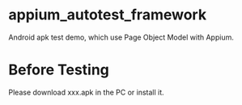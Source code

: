 # appium_autotest_framework
Android apk test demo, which use Page Object Model with Appium.

# Before Testing
Please download xxx.apk in the PC or install it.
